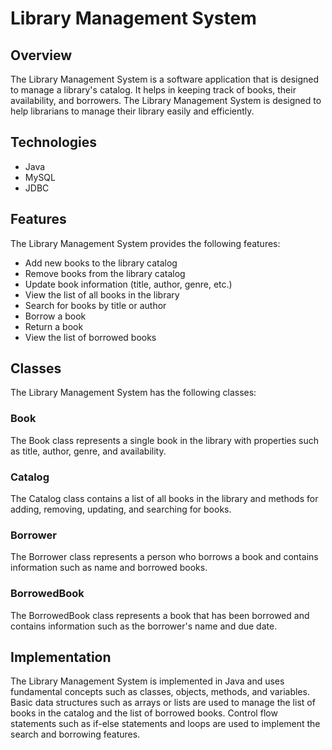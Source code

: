 # Library Management System

## Overview

The Library Management System is a software application that is designed to manage a library's catalog. It helps in keeping track of books, their availability, and borrowers. The Library Management System is designed to help librarians to manage their library easily and efficiently.


## Technologies
* Java
* MySQL
* JDBC


## Features

The Library Management System provides the following features:

* Add new books to the library catalog
* Remove books from the library catalog
* Update book information (title, author, genre, etc.)
* View the list of all books in the library
* Search for books by title or author
* Borrow a book
* Return a book
* View the list of borrowed books

## Classes

The Library Management System has the following classes:

### Book

The Book class represents a single book in the library with properties such as title, author, genre, and availability.

### Catalog

The Catalog class contains a list of all books in the library and methods for adding, removing, updating, and searching for books.

### Borrower

The Borrower class represents a person who borrows a book and contains information such as name and borrowed books.

### BorrowedBook

The BorrowedBook class represents a book that has been borrowed and contains information such as the borrower's name and due date.

## Implementation

The Library Management System is implemented in Java and uses fundamental concepts such as classes, objects, methods, and variables. Basic data structures such as arrays or lists are used to manage the list of books in the catalog and the list of borrowed books. Control flow statements such as if-else statements and loops are used to implement the search and borrowing features.
